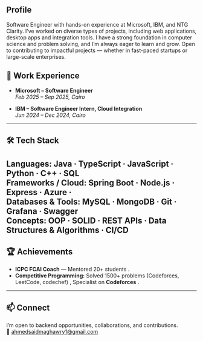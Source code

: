 ##  Profile
Software Engineer with hands-on experience at Microsoft, IBM, and NTG Clarity.
I’ve worked on diverse types of projects, including web applications, desktop apps and integration tools.
I have a strong foundation in computer science and problem solving, and I’m always eager to learn and grow.
Open to contributing to impactful projects — whether in fast-paced startups or large-scale enterprises.

## 💼 Work Experience

- **Microsoft – Software Engineer**  
  *Feb 2025 – Sep 2025, Cairo*  

- **IBM – Software Engineer Intern, Cloud Integration**  
  *Jun 2024 – Dec 2024, Cairo*  

---

## 🛠️ Tech Stack
**Languages:** Java · TypeScript · JavaScript · Python · C++ · SQL  
**Frameworks / Cloud:** Spring Boot · Node.js · Express · Azure ·  
**Databases & Tools:** MySQL · MongoDB · Git · Grafana · Swagger  
**Concepts:** OOP · SOLID · REST APIs · Data Structures & Algorithms · CI/CD
---

## 🏆 Achievements
- **ICPC FCAI Coach** — Mentored 20+ students .  
- **Competitive Programming:** Solved 1500+ problems (Codeforces, LeetCode, codechef) , Specialist on **Codeforces** .

---

## 📫 Connect
I’m open to backend opportunities, collaborations, and contributions.  
📧 ahmedsaidmaghawry1@gmail.com
